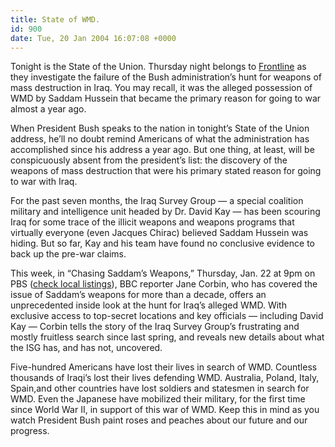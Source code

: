```yaml
---
title: State of WMD.
id: 900
date: Tue, 20 Jan 2004 16:07:08 +0000
---
```


Tonight is the State of the Union. Thursday night belongs to [Frontline](http://www.pbs.org/wgbh/pages/frontline/) as they investigate the failure of the Bush administration’s hunt for weapons of mass destruction in Iraq. You may recall, it was the alleged possession of <span class="caps">WMD</span> by Saddam Hussein that became the primary reason for going to war almost a year ago.



<div class="quote">When President Bush speaks to the nation in tonight’s State of the Union address, he’ll no doubt remind Americans of what the administration has accomplished since his address a year ago. But one thing, at least, will be conspicuously absent from the president’s list: the discovery of the weapons of mass destruction that were his primary stated reason for going to war with Iraq.  

For the past seven months, the Iraq Survey Group — a special coalition military and intelligence unit headed by Dr. David Kay — has been scouring Iraq for some trace of the illicit weapons and weapons programs that virtually everyone (even Jacques Chirac) believed Saddam Hussein was hiding. But so far, Kay and his team have found no conclusive evidence to back up the pre-war claims.  

This week, in “Chasing Saddam’s Weapons,” Thursday, Jan. 22 at 9pm on <span class="caps">PBS</span> ([check local listings](http://www.pbs.org/tvschedules/)), <span class="caps">BBC</span> reporter Jane Corbin, who has covered the issue of Saddam’s weapons for more than a decade, offers an unprecedented inside look at the hunt for Iraq’s alleged WMD. With exclusive access to top-secret locations and key officials — including David Kay — Corbin tells the story of the Iraq Survey Group’s frustrating and mostly fruitless search since last spring, and reveals new details about what the <span class="caps">ISG</span> has, and has not, uncovered.</div>Five-hundred Americans have lost their lives in search of <span class="caps">WMD</span>. Countless thousands of Iraqi’s lost their lives defending <span class="caps">WMD</span>. Australia, Poland, Italy, Spain,and other countries have lost soldiers and statesmen in search for <span class="caps">WMD</span>. Even the Japanese have mobilized their military, for the first time since World War II, in support of this war of <span class="caps">WMD</span>. Keep this in mind as you watch President Bush paint roses and peaches about our future and our progress.






